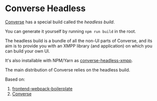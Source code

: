 # Converse Headless

[Converse](https://conversejs.org) has a special build called the *headless build*.

You can generate it yourself by running ``npm run build``
in the root.

The headless build is a bundle of all the non-UI parts of Converse, and its aim
is to provide you with an XMPP library (and application) on which you can build
your own UI.

It's also installable with NPM/Yarn as [converse-headless-xmpp](https://www.npmjs.com/package/converse-headless-xmpp).

The main distribution of Converse relies on the headless build.

Based on:
1. [frontend-webpack-boilerplate](https://github.com/WeAreAthlon/frontend-webpack-boilerplate)
2. [Converse](https://conversejs.org)
